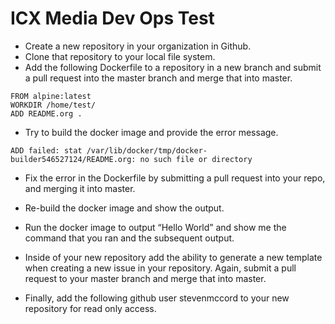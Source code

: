 # ICX Media Dev Ops Test

+ Create a new repository in your organization in Github.
+ Clone that repository to your local file system.
+ Add the following Dockerfile to a repository in a new branch and submit a pull request
into the master branch and merge that into master.

```
FROM alpine:latest
WORKDIR /home/test/
ADD README.org .
```

+ Try to build the docker image and provide the error message.

```
ADD failed: stat /var/lib/docker/tmp/docker-builder546527124/README.org: no such file or directory
```

+ Fix the error in the Dockerfile by submitting a pull request into your repo, and merging it
into master.

+ Re-build the docker image and show the output.

- Run the docker image to output “Hello World” and show me the command that you ran
and the subsequent output.

- Inside of your new repository add the ability to generate a new template when creating a
new issue in your repository. Again, submit a pull request to your master branch and
merge that into master.

- Finally, add the following github user stevenmccord​ to your new repository for read only access.

